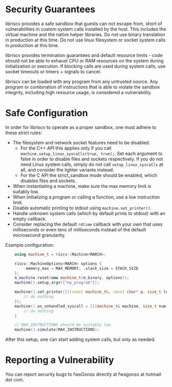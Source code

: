 # Security Guarantees

libriscv provides a safe sandbox that guests can not escape from, short of vulnerabilities in custom system calls installed by the host. This includes the virtual machine and the native helper libraries. Do not use binary translation in production at this time. Do not use linux filesystem or socket system calls in production at this time.

libriscv provides termination guarantees and default resource limits - code should not be able to exhaust CPU or RAM resources on the system during initialization or execution. If blocking calls are used during system calls, use socket timeouts or timers + signals to cancel.

libriscv can be loaded with any program from any untrusted source. Any program or combination of instructions that is able to violate the sandbox integrity, including high resource usage, is considered a vulnerability.

# Safe Configuration

In order for libriscv to operate as a proper sandbox, one must adhere to these strict rules:

- The filesystem and network socket features need to be disabled.
  - For the C++ API this applies only if you call `machine.setup_linux_syscalls(true, true);`. Set each argument to false in order to disable files and sockets respectively. If you do not need Linux system calls, simply do not call `setup_linux_syscalls` at all, and consider the lighter variants instead.
  - For the C API the strict_sandbox mode should be enabled, which disables files and sockets.
- When instantiating a machine, make sure the max memory limit is suitably low.
- When initializing a program or calling a function, use a low instruction limit.
- Disable automatic printing to stdout using `machine.set_printer()`.
- Handle unknown system calls (which by default prints to stdout) with an empty callback.
- Consider replacing the default `rdtime` callback with your own that uses milliseconds or even tens of milliseconds instead of the default microsecond granularity.

Example configuration:
```c++
	using machine_t = riscv::Machine<MARCH>;

	riscv::MachineOptions<MARCH> options {
		.memory_max = MAX_MEMORY, .stack_size = STACK_SIZE
	};
	m_machine.reset(new machine_t(m_binary, options));
	machine().setup_argv({"my_program"});

	machine().set_printer([](const machine_t&, const char* p, size_t len) {
		// do nothing
	});
	machine().on_unhandled_syscall = [](machine_t& machine, size_t num) {
		// do nothing
	}

	// MAX_INSTRUCTIONS should be suitably low
	machine().simulate(MAX_INSTRUCTIONS);
```

After this setup, one can start adding system calls, but only as needed.

# Reporting a Vulnerability

You can report security bugs to fwsGonzo directly at fwsgonzo at hotmail dot com.
